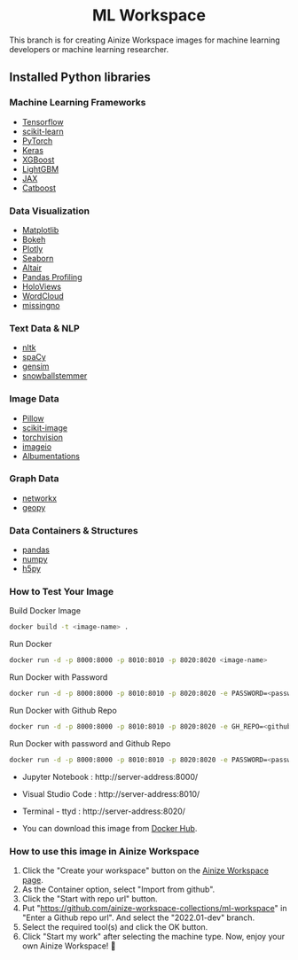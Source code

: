<h1 align="center">
    ML Workspace
    <br>
</h1>

This branch is for creating Ainize Workspace images for machine learning developers or machine learning researcher.

## Installed Python libraries

### Machine Learning Frameworks

- [Tensorflow](https://github.com/tensorflow/tensorflow)
- [scikit-learn](https://github.com/scikit-learn/scikit-learn)
- [PyTorch](https://github.com/pytorch/pytorch)
- [Keras](https://github.com/keras-team/keras)
- [XGBoost](https://github.com/dmlc/xgboost)
- [LightGBM](https://github.com/microsoft/LightGBM)
- [JAX](https://github.com/google/jax)
- [Catboost](https://github.com/catboost/catboost)

### Data Visualization

- [Matplotlib](https://github.com/matplotlib/matplotlib)
- [Bokeh](https://github.com/ml-tooling/best-of-ml-python)
- [Plotly](https://github.com/plotly/plotly.py)
- [Seaborn](https://github.com/mwaskom/seaborn)
- [Altair](https://github.com/altair-viz/altair)
- [Pandas Profiling](https://github.com/ydataai/pandas-profiling)
- [HoloViews](https://github.com/holoviz/holoviews)
- [WordCloud](https://github.com/amueller/word_cloud)
- [missingno](https://github.com/ResidentMario/missingno)

### Text Data & NLP

- [nltk](https://github.com/nltk/nltk)
- [spaCy](https://github.com/explosion/spaCy)
- [gensim](https://github.com/RaRe-Technologies/gensim)
- [snowballstemmer](https://github.com/snowballstem/snowball)

### Image Data

- [Pillow](https://github.com/python-pillow/Pillow)
- [scikit-image](https://github.com/scikit-image/scikit-image)
- [torchvision](https://github.com/pytorch/vision)
- [imageio](https://github.com/imageio/imageio)
- [Albumentations](https://github.com/albumentations-team/albumentations)

### Graph Data

- [networkx](https://github.com/networkx/networkx)
- [geopy](https://github.com/geopy/geopy)

### Data Containers & Structures

- [pandas](https://github.com/pandas-dev/pandas)
- [numpy](https://github.com/numpy/numpy)
- [h5py](https://github.com/h5py/h5py)

### How to Test Your Image

Build Docker Image

```bash
docker build -t <image-name> .
```

Run Docker

```bash
docker run -d -p 8000:8000 -p 8010:8010 -p 8020:8020 <image-name>
```

Run Docker with Password

```bash
docker run -d -p 8000:8000 -p 8010:8010 -p 8020:8020 -e PASSWORD=<password> <image-name>
```

Run Docker with Github Repo

```bash
docker run -d -p 8000:8000 -p 8010:8010 -p 8020:8020 -e GH_REPO=<github-repo> <image-name>
```

Run Docker with password and Github Repo

```bash
docker run -d -p 8000:8000 -p 8010:8010 -p 8020:8020 -e PASSWORD=<password> -e GH_REPO=<github-repo> <image-name>
```

- Jupyter Notebook : http://server-address:8000/
- Visual Studio Code : http://server-address:8010/
- Terminal - ttyd : http://server-address:8020/

- You can download this image from [Docker Hub](https://hub.docker.com/repository/docker/byeongal/ainize-workspace-ml-workspace).

### How to use this image in Ainize Workspace

1. Click the "Create your workspace" button on the [Ainize Workspace page](https://ainize.ai/workspace).
2. As the Container option, select "Import from github".
3. Click the "Start with repo url" button.
4. Put "https://github.com/ainize-workspace-collections/ml-workspace" in "Enter a Github repo url". And select the "2022.01-dev" branch.
5. Select the required tool(s) and click the OK button.
6. Click "Start my work" after selecting the machine type.
   Now, enjoy your own Ainize Workspace! 🎉
